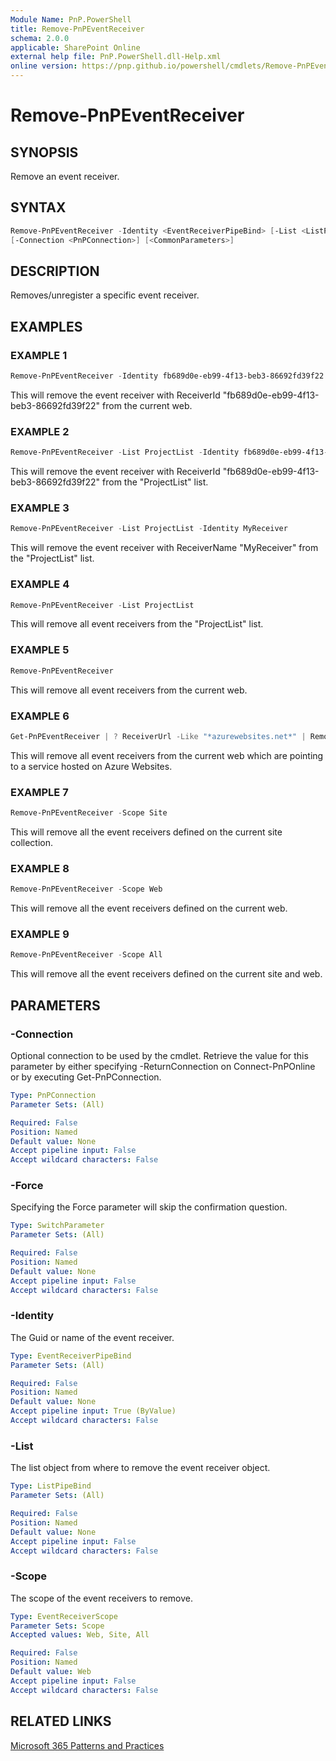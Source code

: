 ```yaml
---
Module Name: PnP.PowerShell
title: Remove-PnPEventReceiver
schema: 2.0.0
applicable: SharePoint Online
external help file: PnP.PowerShell.dll-Help.xml
online version: https://pnp.github.io/powershell/cmdlets/Remove-PnPEventReceiver.html
---
```

 
# Remove-PnPEventReceiver

## SYNOPSIS
Remove an event receiver.

## SYNTAX

```powershell
Remove-PnPEventReceiver -Identity <EventReceiverPipeBind> [-List <ListPipeBind>] [-Scope <EventReceiverScope>] [-Force] 
[-Connection <PnPConnection>] [<CommonParameters>]
```

## DESCRIPTION
Removes/unregister a specific event receiver.

## EXAMPLES

### EXAMPLE 1
```powershell
Remove-PnPEventReceiver -Identity fb689d0e-eb99-4f13-beb3-86692fd39f22
```

This will remove the event receiver with ReceiverId "fb689d0e-eb99-4f13-beb3-86692fd39f22" from the current web.

### EXAMPLE 2
```powershell
Remove-PnPEventReceiver -List ProjectList -Identity fb689d0e-eb99-4f13-beb3-86692fd39f22
```

This will remove the event receiver with ReceiverId "fb689d0e-eb99-4f13-beb3-86692fd39f22" from the "ProjectList" list.

### EXAMPLE 3
```powershell
Remove-PnPEventReceiver -List ProjectList -Identity MyReceiver
```

This will remove the event receiver with ReceiverName "MyReceiver" from the "ProjectList" list.

### EXAMPLE 4
```powershell
Remove-PnPEventReceiver -List ProjectList
```

This will remove all event receivers from the "ProjectList" list.

### EXAMPLE 5
```powershell
Remove-PnPEventReceiver
```

This will remove all event receivers from the current web.

### EXAMPLE 6
```powershell
Get-PnPEventReceiver | ? ReceiverUrl -Like "*azurewebsites.net*" | Remove-PnPEventReceiver
```

This will remove all event receivers from the current web which are pointing to a service hosted on Azure Websites.

### EXAMPLE 7
```powershell
Remove-PnPEventReceiver -Scope Site
```

This will remove all the event receivers defined on the current site collection.

### EXAMPLE 8
```powershell
Remove-PnPEventReceiver -Scope Web
```

This will remove all the event receivers defined on the current web.

### EXAMPLE 9
```powershell
Remove-PnPEventReceiver -Scope All
```

This will remove all the event receivers defined on the current site and web.

## PARAMETERS

### -Connection
Optional connection to be used by the cmdlet. Retrieve the value for this parameter by either specifying -ReturnConnection on Connect-PnPOnline or by executing Get-PnPConnection.

```yaml
Type: PnPConnection
Parameter Sets: (All)

Required: False
Position: Named
Default value: None
Accept pipeline input: False
Accept wildcard characters: False
```

### -Force
Specifying the Force parameter will skip the confirmation question.

```yaml
Type: SwitchParameter
Parameter Sets: (All)

Required: False
Position: Named
Default value: None
Accept pipeline input: False
Accept wildcard characters: False
```

### -Identity
The Guid or name of the event receiver.

```yaml
Type: EventReceiverPipeBind
Parameter Sets: (All)

Required: False
Position: Named
Default value: None
Accept pipeline input: True (ByValue)
Accept wildcard characters: False
```

### -List
The list object from where to remove the event receiver object.

```yaml
Type: ListPipeBind
Parameter Sets: (All)

Required: False
Position: Named
Default value: None
Accept pipeline input: False
Accept wildcard characters: False
```

### -Scope
The scope of the event receivers to remove.

```yaml
Type: EventReceiverScope
Parameter Sets: Scope
Accepted values: Web, Site, All

Required: False
Position: Named
Default value: Web
Accept pipeline input: False
Accept wildcard characters: False
```


## RELATED LINKS

[Microsoft 365 Patterns and Practices](https://aka.ms/m365pnp)
